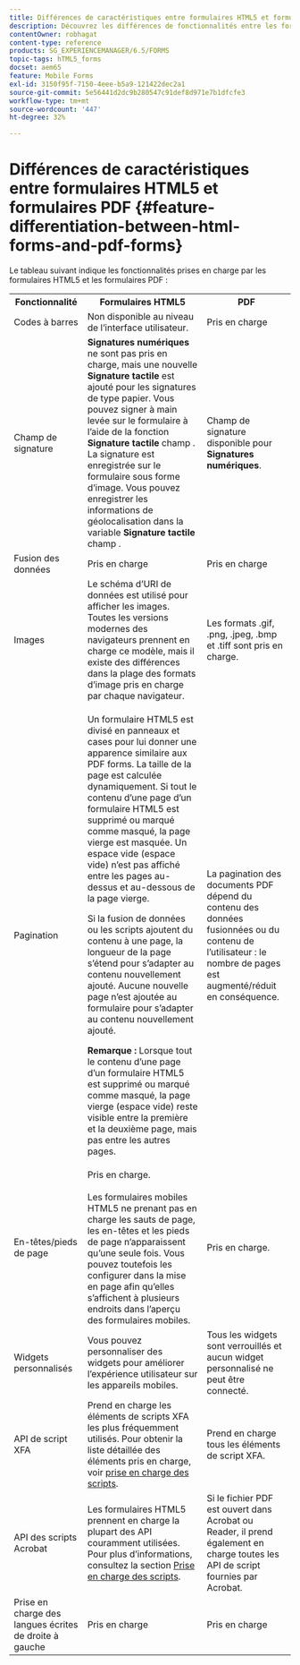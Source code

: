 ```yaml
---
title: Différences de caractéristiques entre formulaires HTML5 et formulaires PDF
description: Découvrez les différences de fonctionnalités entre les formulaires HTML5 et les PDF forms.
contentOwner: robhagat
content-type: reference
products: SG_EXPERIENCEMANAGER/6.5/FORMS
topic-tags: hTML5_forms
docset: aem65
feature: Mobile Forms
exl-id: 3150f95f-7150-4eee-b5a9-121422dec2a1
source-git-commit: 5e56441d2dc9b280547c91def8d971e7b1dfcfe3
workflow-type: tm+mt
source-wordcount: '447'
ht-degree: 32%

---
```


# Différences de caractéristiques entre formulaires HTML5 et formulaires PDF {#feature-differentiation-between-html-forms-and-pdf-forms}

Le tableau suivant indique les fonctionnalités prises en charge par les formulaires HTML5 et les formulaires PDF :

<table>
 <tbody>
  <tr>
   <th>Fonctionnalité</th>
   <th>Formulaires HTML5</th>
   <th>PDF</th>
  </tr>
  <tr>
   <td>Codes à barres<br /> </td>
   <td>Non disponible au niveau de l’interface utilisateur. </td>
   <td>Pris en charge</td>
  </tr>
  <tr>
   <td>Champ de signature<br /> </td>
   <td><strong>Signatures numériques</strong> ne sont pas pris en charge, mais une nouvelle <strong>Signature tactile</strong> est ajouté pour les signatures de type papier. Vous pouvez signer à main levée sur le formulaire à l’aide de la fonction <strong>Signature tactile</strong> champ . La signature est enregistrée sur le formulaire sous forme d’image. Vous pouvez enregistrer les informations de géolocalisation dans la variable <strong>Signature tactile</strong> champ .</td>
   <td>Champ de signature disponible pour <strong>Signatures numériques</strong>.</td>
  </tr>
  <tr>
   <td>Fusion des données</td>
   <td>Pris en charge</td>
   <td>Pris en charge</td>
  </tr>
  <tr>
   <td>Images</td>
   <td>Le schéma d’URI de données est utilisé pour afficher les images. Toutes les versions modernes des navigateurs prennent en charge ce modèle, mais il existe des différences dans la plage des formats d’image pris en charge par chaque navigateur.<br /> </td>
   <td>Les formats .gif, .png, .jpeg, .bmp et .tiff sont pris en charge.</td>
  </tr>
  <tr>
   <td>Pagination<br /> </td>
   <td><p>Un formulaire HTML5 est divisé en panneaux et cases pour lui donner une apparence similaire aux PDF forms. La taille de la page est calculée dynamiquement. Si tout le contenu d’une page d’un formulaire HTML5 est supprimé ou marqué comme masqué, la page vierge est masquée. Un espace vide (espace vide) n’est pas affiché entre les pages au-dessus et au-dessous de la page vierge.</p> <p>Si la fusion de données ou les scripts ajoutent du contenu à une page, la longueur de la page s’étend pour s’adapter au contenu nouvellement ajouté. Aucune nouvelle page n’est ajoutée au formulaire pour s’adapter au contenu nouvellement ajouté. </p> <p><strong>Remarque :</strong> Lorsque tout le contenu d’une page d’un formulaire HTML5 est supprimé ou marqué comme masqué, la page vierge (espace vide) reste visible entre la première et la deuxième page, mais pas entre les autres pages.</p> </td>
   <td>La pagination des documents PDF dépend du contenu des données fusionnées ou du contenu de l’utilisateur : le nombre de pages est augmenté/réduit en conséquence.</td>
  </tr>
  <tr>
   <td>En-têtes/pieds de page </td>
   <td>Pris en charge. <br /> <br /> Les formulaires mobiles HTML5 ne prenant pas en charge les sauts de page, les en-têtes et les pieds de page n’apparaissent qu’une seule fois. Vous pouvez toutefois les configurer dans la mise en page afin qu’elles s’affichent à plusieurs endroits dans l’aperçu des formulaires mobiles.<br /> </td>
   <td>Pris en charge.</td>
  </tr>
  <tr>
   <td>Widgets personnalisés</td>
   <td>Vous pouvez personnaliser des widgets pour améliorer l’expérience utilisateur sur les appareils mobiles.<br /> </td>
   <td>Tous les widgets sont verrouillés et aucun widget personnalisé ne peut être connecté.<br /> </td>
  </tr>
  <tr>
   <td>API de script XFA</td>
   <td>Prend en charge les éléments de scripts XFA les plus fréquemment utilisés. Pour obtenir la liste détaillée des éléments pris en charge, voir <a href="/help/forms/using/scripting-support.md">prise en charge des scripts</a>.</td>
   <td>Prend en charge tous les éléments de script XFA.</td>
  </tr>
  <tr>
   <td>API des scripts Acrobat </td>
   <td>Les formulaires HTML5 prennent en charge la plupart des API couramment utilisées. Pour plus d’informations, consultez la section <a href="/help/forms/using/scripting-support.md">Prise en charge des scripts</a>.</td>
   <td>Si le fichier PDF est ouvert dans Acrobat ou Reader, il prend également en charge toutes les API de script fournies par Acrobat.</td>
  </tr>
  <tr>
   <td>Prise en charge des langues écrites de droite à gauche </td>
   <td>Pris en charge</td>
   <td>Pris en charge</td>
  </tr>
 </tbody>
</table>

<!--Follow the best practices to enable a form template for HTML5 renditions and ensure that the behavior and appearance of HTML5 forms and XFA-based PDF is consistent. For detailed list of best practices, see [Best practices to design an HTML5 form.](/help/forms/using/best-practices-design-html5-forms.md)-->
